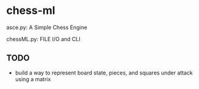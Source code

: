 # chess-ml


asce.py: A Simple Chess Engine

chessML.py: FILE I/O and CLI


## TODO
- build a way to represent board state, pieces, and squares under attack using a matrix

